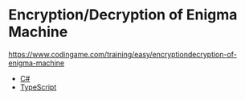 # Encryption/Decryption of Enigma Machine

https://www.codingame.com/training/easy/encryptiondecryption-of-enigma-machine

* [C#](solution.cs)
* [TypeScript](solution.ts)
